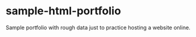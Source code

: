 # sample-html-portfolio
Sample portfolio with rough data just to practice hosting a website online.
